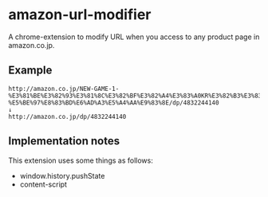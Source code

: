 # amazon-url-modifier
A chrome-extension to modify URL when you access to any product page in amazon.co.jp.

## Example
```
http://amazon.co.jp/NEW-GAME-1-%E3%81%BE%E3%82%93%E3%81%8C%E3%82%BF%E3%82%A4%E3%83%A0KR%E3%82%B3%E3%83%9F%E3%83%83%E3%82%AF%E3%82%B9-%E5%BE%97%E8%83%BD%E6%AD%A3%E5%A4%AA%E9%83%8E/dp/4832244140
↓
http://amazon.co.jp/dp/4832244140
```

## Implementation notes
This extension uses some things as follows:

* window.history.pushState
* content-script
